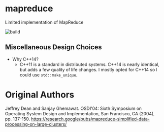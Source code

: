 # mapreduce

Limited implementation of MapReduce

![build](https://github.com/jsteinberg4/icarus/actions/workflows/build.yml/badge.svg)

## Miscellaneous Design Choices

- Why C++14?
  - C++11 is a standard in distributed systems. C++14 is nearly identical, but adds a few quality of life changes. I mostly opted for C++14 so I could use `std::make_unique`.

# Original Authors

Jeffrey Dean and Sanjay Ghemawat. OSDI'04: Sixth Symposium on Operating System Design and Implementation, San Francisco, CA (2004), pp. 137-150. https://research.google/pubs/mapreduce-simplified-data-processing-on-large-clusters/
